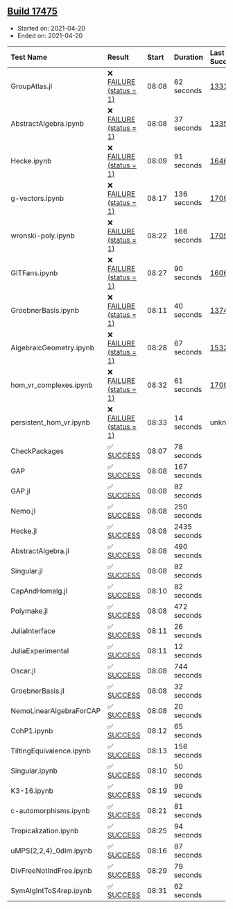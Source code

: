 ## [Build 17475](https://oscarci.mathematik.uni-kl.de/job/oscar/17475/)

* Started on: 2021-04-20
* Ended on: 2021-04-20

| Test Name    | Result | Start | Duration | Last Success | First Failure |
|:-------------|:-------|:------|:---------|:-------------|:--------------|
| GroupAtlas.jl | ❌ [FAILURE (status = 1)](https://oscarci.mathematik.uni-kl.de/job/oscar/17475/artifact/logs/build-17475/GroupAtlas.jl.log) | 08:08 | 62 seconds | [13311](https://oscarci.mathematik.uni-kl.de/job/oscar/13311/) | [13312](https://oscarci.mathematik.uni-kl.de/job/oscar/13312/) |
| AbstractAlgebra.ipynb | ❌ [FAILURE (status = 1)](https://oscarci.mathematik.uni-kl.de/job/oscar/17475/artifact/logs/build-17475/AbstractAlgebra.ipynb.log) | 08:08 | 37 seconds | [13355](https://oscarci.mathematik.uni-kl.de/job/oscar/13355/) | [13356](https://oscarci.mathematik.uni-kl.de/job/oscar/13356/) |
| Hecke.ipynb | ❌ [FAILURE (status = 1)](https://oscarci.mathematik.uni-kl.de/job/oscar/17475/artifact/logs/build-17475/Hecke.ipynb.log) | 08:09 | 91 seconds | [16463](https://oscarci.mathematik.uni-kl.de/job/oscar/16463/) | [16464](https://oscarci.mathematik.uni-kl.de/job/oscar/16464/) |
| g-vectors.ipynb | ❌ [FAILURE (status = 1)](https://oscarci.mathematik.uni-kl.de/job/oscar/17475/artifact/logs/build-17475/g-vectors.ipynb.log) | 08:17 | 136 seconds | [17099](https://oscarci.mathematik.uni-kl.de/job/oscar/17099/) | [17100](https://oscarci.mathematik.uni-kl.de/job/oscar/17100/) |
| wronski-poly.ipynb | ❌ [FAILURE (status = 1)](https://oscarci.mathematik.uni-kl.de/job/oscar/17475/artifact/logs/build-17475/wronski-poly.ipynb.log) | 08:22 | 166 seconds | [17098](https://oscarci.mathematik.uni-kl.de/job/oscar/17098/) | [17099](https://oscarci.mathematik.uni-kl.de/job/oscar/17099/) |
| GITFans.ipynb | ❌ [FAILURE (status = 1)](https://oscarci.mathematik.uni-kl.de/job/oscar/17475/artifact/logs/build-17475/GITFans.ipynb.log) | 08:27 | 90 seconds | [16068](https://oscarci.mathematik.uni-kl.de/job/oscar/16068/) | [16069](https://oscarci.mathematik.uni-kl.de/job/oscar/16069/) |
| GroebnerBasis.ipynb | ❌ [FAILURE (status = 1)](https://oscarci.mathematik.uni-kl.de/job/oscar/17475/artifact/logs/build-17475/GroebnerBasis.ipynb.log) | 08:11 | 40 seconds | [13748](https://oscarci.mathematik.uni-kl.de/job/oscar/13748/) | [13749](https://oscarci.mathematik.uni-kl.de/job/oscar/13749/) |
| AlgebraicGeometry.ipynb | ❌ [FAILURE (status = 1)](https://oscarci.mathematik.uni-kl.de/job/oscar/17475/artifact/logs/build-17475/AlgebraicGeometry.ipynb.log) | 08:28 | 67 seconds | [15322](https://oscarci.mathematik.uni-kl.de/job/oscar/15322/) | [15323](https://oscarci.mathematik.uni-kl.de/job/oscar/15323/) |
| hom_vr_complexes.ipynb | ❌ [FAILURE (status = 1)](https://oscarci.mathematik.uni-kl.de/job/oscar/17475/artifact/logs/build-17475/hom_vr_complexes.ipynb.log) | 08:32 | 61 seconds | [17099](https://oscarci.mathematik.uni-kl.de/job/oscar/17099/) | [17100](https://oscarci.mathematik.uni-kl.de/job/oscar/17100/) |
| persistent_hom_vr.ipynb | ❌ [FAILURE (status = 1)](https://oscarci.mathematik.uni-kl.de/job/oscar/17475/artifact/logs/build-17475/persistent_hom_vr.ipynb.log) | 08:33 | 14 seconds | unknown | unknown |
| CheckPackages | ✅ [SUCCESS](https://oscarci.mathematik.uni-kl.de/job/oscar/17475/artifact/logs/build-17475/CheckPackages.log) | 08:07 | 78 seconds |  |  |
| GAP | ✅ [SUCCESS](https://oscarci.mathematik.uni-kl.de/job/oscar/17475/artifact/logs/build-17475/GAP.log) | 08:08 | 167 seconds |  |  |
| GAP.jl | ✅ [SUCCESS](https://oscarci.mathematik.uni-kl.de/job/oscar/17475/artifact/logs/build-17475/GAP.jl.log) | 08:08 | 82 seconds |  |  |
| Nemo.jl | ✅ [SUCCESS](https://oscarci.mathematik.uni-kl.de/job/oscar/17475/artifact/logs/build-17475/Nemo.jl.log) | 08:08 | 250 seconds |  |  |
| Hecke.jl | ✅ [SUCCESS](https://oscarci.mathematik.uni-kl.de/job/oscar/17475/artifact/logs/build-17475/Hecke.jl.log) | 08:08 | 2435 seconds |  |  |
| AbstractAlgebra.jl | ✅ [SUCCESS](https://oscarci.mathematik.uni-kl.de/job/oscar/17475/artifact/logs/build-17475/AbstractAlgebra.jl.log) | 08:08 | 490 seconds |  |  |
| Singular.jl | ✅ [SUCCESS](https://oscarci.mathematik.uni-kl.de/job/oscar/17475/artifact/logs/build-17475/Singular.jl.log) | 08:08 | 82 seconds |  |  |
| CapAndHomalg.jl | ✅ [SUCCESS](https://oscarci.mathematik.uni-kl.de/job/oscar/17475/artifact/logs/build-17475/CapAndHomalg.jl.log) | 08:10 | 82 seconds |  |  |
| Polymake.jl | ✅ [SUCCESS](https://oscarci.mathematik.uni-kl.de/job/oscar/17475/artifact/logs/build-17475/Polymake.jl.log) | 08:08 | 472 seconds |  |  |
| JuliaInterface | ✅ [SUCCESS](https://oscarci.mathematik.uni-kl.de/job/oscar/17475/artifact/logs/build-17475/JuliaInterface.log) | 08:11 | 26 seconds |  |  |
| JuliaExperimental | ✅ [SUCCESS](https://oscarci.mathematik.uni-kl.de/job/oscar/17475/artifact/logs/build-17475/JuliaExperimental.log) | 08:11 | 12 seconds |  |  |
| Oscar.jl | ✅ [SUCCESS](https://oscarci.mathematik.uni-kl.de/job/oscar/17475/artifact/logs/build-17475/Oscar.jl.log) | 08:08 | 744 seconds |  |  |
| GroebnerBasis.jl | ✅ [SUCCESS](https://oscarci.mathematik.uni-kl.de/job/oscar/17475/artifact/logs/build-17475/GroebnerBasis.jl.log) | 08:08 | 32 seconds |  |  |
| NemoLinearAlgebraForCAP | ✅ [SUCCESS](https://oscarci.mathematik.uni-kl.de/job/oscar/17475/artifact/logs/build-17475/NemoLinearAlgebraForCAP.log) | 08:08 | 20 seconds |  |  |
| CohP1.ipynb | ✅ [SUCCESS](https://oscarci.mathematik.uni-kl.de/job/oscar/17475/artifact/logs/build-17475/CohP1.ipynb.log) | 08:12 | 65 seconds |  |  |
| TiltingEquivalence.ipynb | ✅ [SUCCESS](https://oscarci.mathematik.uni-kl.de/job/oscar/17475/artifact/logs/build-17475/TiltingEquivalence.ipynb.log) | 08:13 | 156 seconds |  |  |
| Singular.ipynb | ✅ [SUCCESS](https://oscarci.mathematik.uni-kl.de/job/oscar/17475/artifact/logs/build-17475/Singular.ipynb.log) | 08:10 | 50 seconds |  |  |
| K3-16.ipynb | ✅ [SUCCESS](https://oscarci.mathematik.uni-kl.de/job/oscar/17475/artifact/logs/build-17475/K3-16.ipynb.log) | 08:19 | 99 seconds |  |  |
| c-automorphisms.ipynb | ✅ [SUCCESS](https://oscarci.mathematik.uni-kl.de/job/oscar/17475/artifact/logs/build-17475/c-automorphisms.ipynb.log) | 08:21 | 81 seconds |  |  |
| Tropicalization.ipynb | ✅ [SUCCESS](https://oscarci.mathematik.uni-kl.de/job/oscar/17475/artifact/logs/build-17475/Tropicalization.ipynb.log) | 08:25 | 94 seconds |  |  |
| uMPS(2,2,4)_0dim.ipynb | ✅ [SUCCESS](https://oscarci.mathematik.uni-kl.de/job/oscar/17475/artifact/logs/build-17475/uMPS-2-2-4-_0dim.ipynb.log) | 08:16 | 87 seconds |  |  |
| DivFreeNotIndFree.ipynb | ✅ [SUCCESS](https://oscarci.mathematik.uni-kl.de/job/oscar/17475/artifact/logs/build-17475/DivFreeNotIndFree.ipynb.log) | 08:29 | 79 seconds |  |  |
| SymAlgIntToS4rep.ipynb | ✅ [SUCCESS](https://oscarci.mathematik.uni-kl.de/job/oscar/17475/artifact/logs/build-17475/SymAlgIntToS4rep.ipynb.log) | 08:31 | 62 seconds |  |  |
